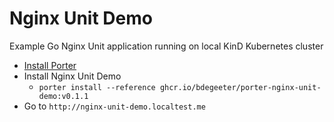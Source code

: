 # Nginx Unit Demo

Example Go Nginx Unit application running on local KinD Kubernetes cluster
* [Install Porter](https://getporter.org/install/)
* Install Nginx Unit Demo
  * `porter install --reference ghcr.io/bdegeeter/porter-nginx-unit-demo:v0.1.1`
* Go to `http://nginx-unit-demo.localtest.me`
